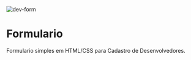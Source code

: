 ![dev-form](https://user-images.githubusercontent.com/66287569/120935785-cda14300-c6da-11eb-9b24-1ffcdcbb4ae8.png)
# Formulario
Formulario simples em HTML/CSS para Cadastro de Desenvolvedores.
